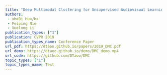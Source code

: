 ```yaml
---  
title: "Deep Multimodal Clustering for Unsupervised Audiovisual Learning Representation"  
authors:  
 - <b>Di Hu</b>  
 - Feiping Nie    
 - Xuelong Li  
publication_types: ["1"]  
publication: CVPR 2019
publication_types_name: Conference Paper  
url_pdf: https://dtaoo.github.io/papers/2019_DMC.pdf
url_demo: https://dtaoo.github.io/demo/DMC_demo.mp4  
url_code: https://github.com/DTaoo/DMC
topic_types: ["1"]
topic_types_name: Test
---  
```

